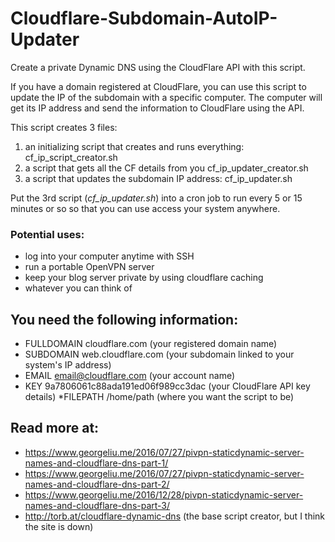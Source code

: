 # Cloudflare-Subdomain-AutoIP-Updater
Create a private Dynamic DNS using the CloudFlare API with this script.

If you have a domain registered at CloudFlare, you can use this script to update the IP of the subdomain with a specific computer. The computer will get its IP address and send the information to CloudFlare using the API.

This script creates 3 files: 
1. an initializing script that creates and runs everything: cf_ip_script_creator.sh
2. a script that gets all the CF details from you cf_ip_updater_creator.sh
3. a script that updates the subdomain IP address: cf_ip_updater.sh

Put the 3rd script (*cf_ip_updater.sh*) into a cron job to run every 5 or 15 minutes or so so that you can use access your system anywhere.

### Potential uses:
* log into your computer anytime with SSH
* run a portable OpenVPN server
* keep your blog server private by using cloudflare caching
* whatever you can think of

## You need the following information: 
* FULLDOMAIN   cloudflare.com (your registered domain name)
* SUBDOMAIN    web.cloudflare.com (your subdomain linked to your system's IP address)<br>
* EMAIL        email@cloudflare.com (your account name)
* KEY          9a7806061c88ada191ed06f989cc3dac (your CloudFlare API key details)
*FILEPATH     /home/path (where you want the script to be)

## Read more at:
* https://www.georgeliu.me/2016/07/27/pivpn-staticdynamic-server-names-and-cloudflare-dns-part-1/
* https://www.georgeliu.me/2016/07/27/pivpn-staticdynamic-server-names-and-cloudflare-dns-part-2/
* https://www.georgeliu.me/2016/12/28/pivpn-staticdynamic-server-names-and-cloudflare-dns-part-3/
* http://torb.at/cloudflare-dynamic-dns (the base script creator, but I think the site is down)
